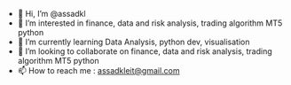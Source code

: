 - 👋 Hi, I’m @assadkl
- 👀 I’m interested in finance, data and risk analysis, trading algorithm MT5 python
- 🌱 I’m currently learning Data Analysis, python dev, visualisation
- 💞️ I’m looking to collaborate on finance, data and risk analysis, trading algorithm MT5 python
- 📫 How to reach me : assadkleit@gmail.com

<!---
assadkl/assadkl is a ✨ special ✨ repository because its `README.md` (this file) appears on your GitHub profile.
You can click the Preview link to take a look at your changes.
--->
